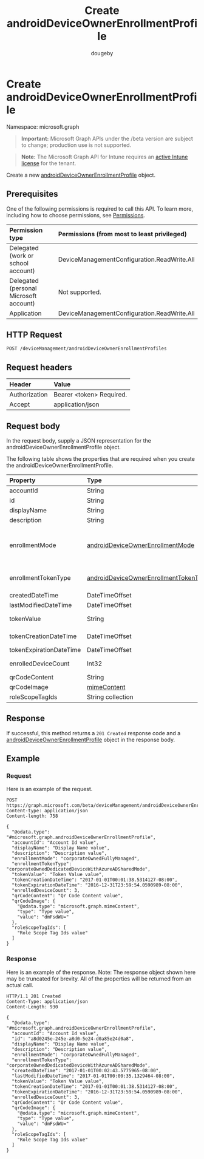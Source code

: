 ﻿---
title: "Create androidDeviceOwnerEnrollmentProfile"
description: "Create a new androidDeviceOwnerEnrollmentProfile object."
author: "dougeby"
localization_priority: Normal
ms.prod: "intune"
doc_type: apiPageType
---

# Create androidDeviceOwnerEnrollmentProfile

Namespace: microsoft.graph

> **Important:** Microsoft Graph APIs under the /beta version are subject to change; production use is not supported.

> **Note:** The Microsoft Graph API for Intune requires an [active Intune license](https://go.microsoft.com/fwlink/?linkid=839381) for the tenant.

Create a new [androidDeviceOwnerEnrollmentProfile](../resources/intune-androidforwork-androiddeviceownerenrollmentprofile.md) object.

## Prerequisites

One of the following permissions is required to call this API. To learn more, including how to choose permissions, see [Permissions](/graph/permissions-reference).

| Permission type                        | Permissions (from most to least privileged) |
| :------------------------------------- | :------------------------------------------ |
| Delegated (work or school account)     | DeviceManagementConfiguration.ReadWrite.All |
| Delegated (personal Microsoft account) | Not supported.                              |
| Application                            | DeviceManagementConfiguration.ReadWrite.All |

## HTTP Request

<!-- {
  "blockType": "ignored"
}
-->

```http
POST /deviceManagement/androidDeviceOwnerEnrollmentProfiles
```

## Request headers

| Header        | Value                          |
| :------------ | :----------------------------- |
| Authorization | Bearer &lt;token&gt; Required. |
| Accept        | application/json               |

## Request body

In the request body, supply a JSON representation for the androidDeviceOwnerEnrollmentProfile object.

The following table shows the properties that are required when you create the androidDeviceOwnerEnrollmentProfile.

| Property                | Type                                                                                                                 | Description                                                                                                                                                                       |
| :---------------------- | :------------------------------------------------------------------------------------------------------------------- | :-------------------------------------------------------------------------------------------------------------------------------------------------------------------------------- |
| accountId               | String                                                                                                               | Tenant GUID the enrollment profile belongs to.                                                                                                                                    |
| id                      | String                                                                                                               | Unique GUID for the enrollment profile.                                                                                                                                           |
| displayName             | String                                                                                                               | Display name for the enrollment profile.                                                                                                                                          |
| description             | String                                                                                                               | Description for the enrollment profile.                                                                                                                                           |
| enrollmentMode          | [androidDeviceOwnerEnrollmentMode](../resources/intune-androidforwork-androiddeviceownerenrollmentmode.md)           | The enrollment mode of devices that use this enrollment profile. Possible values are: `corporateOwnedDedicatedDevice`, `corporateOwnedFullyManaged`, `corporateOwnedWorkProfile`. |
| enrollmentTokenType     | [androidDeviceOwnerEnrollmentTokenType](../resources/intune-androidforwork-androiddeviceownerenrollmenttokentype.md) | The enrollment token type for an enrollment profile. Possible values are: `default`, `corporateOwnedDedicatedDeviceWithAzureADSharedMode`.                                        |
| createdDateTime         | DateTimeOffset                                                                                                       | Date time the enrollment profile was created.                                                                                                                                     |
| lastModifiedDateTime    | DateTimeOffset                                                                                                       | Date time the enrollment profile was last modified.                                                                                                                               |
| tokenValue              | String                                                                                                               | Value of the most recently created token for this enrollment profile.                                                                                                             |
| tokenCreationDateTime   | DateTimeOffset                                                                                                       | Date time the most recently created token was created.                                                                                                                            |
| tokenExpirationDateTime | DateTimeOffset                                                                                                       | Date time the most recently created token will expire.                                                                                                                            |
| enrolledDeviceCount     | Int32                                                                                                                | Total number of Android devices that have enrolled using this enrollment profile.                                                                                                 |
| qrCodeContent           | String                                                                                                               | String used to generate a QR code for the token.                                                                                                                                  |
| qrCodeImage             | [mimeContent](../resources/intune-shared-mimecontent.md)                                                             | String used to generate a QR code for the token.                                                                                                                                  |
| roleScopeTagIds         | String collection                                                                                                    | List of Scope Tags for this Entity instance.                                                                                                                                      |

## Response

If successful, this method returns a `201 Created` response code and a [androidDeviceOwnerEnrollmentProfile](../resources/intune-androidforwork-androiddeviceownerenrollmentprofile.md) object in the response body.

## Example

### Request

Here is an example of the request.

```http
POST https://graph.microsoft.com/beta/deviceManagement/androidDeviceOwnerEnrollmentProfiles
Content-type: application/json
Content-length: 758

{
  "@odata.type": "#microsoft.graph.androidDeviceOwnerEnrollmentProfile",
  "accountId": "Account Id value",
  "displayName": "Display Name value",
  "description": "Description value",
  "enrollmentMode": "corporateOwnedFullyManaged",
  "enrollmentTokenType": "corporateOwnedDedicatedDeviceWithAzureADSharedMode",
  "tokenValue": "Token Value value",
  "tokenCreationDateTime": "2017-01-01T00:01:38.5314127-08:00",
  "tokenExpirationDateTime": "2016-12-31T23:59:54.0590989-08:00",
  "enrolledDeviceCount": 3,
  "qrCodeContent": "Qr Code Content value",
  "qrCodeImage": {
    "@odata.type": "microsoft.graph.mimeContent",
    "type": "Type value",
    "value": "dmFsdWU="
  },
  "roleScopeTagIds": [
    "Role Scope Tag Ids value"
  ]
}
```

### Response

Here is an example of the response. Note: The response object shown here may be truncated for brevity. All of the properties will be returned from an actual call.

```http
HTTP/1.1 201 Created
Content-Type: application/json
Content-Length: 930

{
  "@odata.type": "#microsoft.graph.androidDeviceOwnerEnrollmentProfile",
  "accountId": "Account Id value",
  "id": "a8d0245e-245e-a8d0-5e24-d0a85e24d0a8",
  "displayName": "Display Name value",
  "description": "Description value",
  "enrollmentMode": "corporateOwnedFullyManaged",
  "enrollmentTokenType": "corporateOwnedDedicatedDeviceWithAzureADSharedMode",
  "createdDateTime": "2017-01-01T00:02:43.5775965-08:00",
  "lastModifiedDateTime": "2017-01-01T00:00:35.1329464-08:00",
  "tokenValue": "Token Value value",
  "tokenCreationDateTime": "2017-01-01T00:01:38.5314127-08:00",
  "tokenExpirationDateTime": "2016-12-31T23:59:54.0590989-08:00",
  "enrolledDeviceCount": 3,
  "qrCodeContent": "Qr Code Content value",
  "qrCodeImage": {
    "@odata.type": "microsoft.graph.mimeContent",
    "type": "Type value",
    "value": "dmFsdWU="
  },
  "roleScopeTagIds": [
    "Role Scope Tag Ids value"
  ]
}
```
